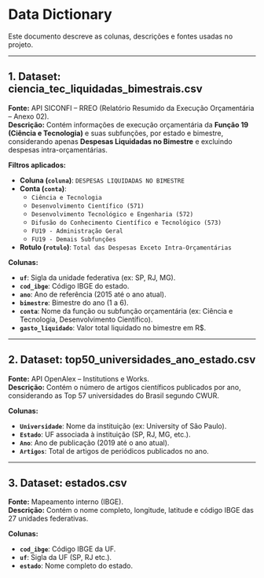 # Data Dictionary

Este documento descreve as colunas, descrições e fontes usadas no projeto.

---

## **1. Dataset: ciencia_tec_liquidadas_bimestrais.csv**

**Fonte:** API SICONFI – RREO (Relatório Resumido da Execução Orçamentária – Anexo 02).  
**Descrição:** Contém informações de execução orçamentária da **Função 19 (Ciência e Tecnologia)** e suas subfunções, por estado e bimestre, considerando apenas **Despesas Liquidadas no Bimestre** e excluindo despesas intra-orçamentárias.

**Filtros aplicados:**
- **Coluna (`coluna`)**: `DESPESAS LIQUIDADAS NO BIMESTRE`
- **Conta (`conta`)**: 
  - `Ciência e Tecnologia`
  - `Desenvolvimento Científico (571)`
  - `Desenvolvimento Tecnológico e Engenharia (572)`
  - `Difusão do Conhecimento Científico e Tecnológico (573)`
  - `FU19 - Administração Geral`
  - `FU19 - Demais Subfunções`
- **Rotulo (`rotulo`)**: `Total das Despesas Exceto Intra-Orçamentárias`

**Colunas:**
- **`uf`**: Sigla da unidade federativa (ex: SP, RJ, MG).
- **`cod_ibge`**: Código IBGE do estado.
- **`ano`**: Ano de referência (2015 até o ano atual).
- **`bimestre`**: Bimestre do ano (1 a 6).
- **`conta`**: Nome da função ou subfunção orçamentária (ex: Ciência e Tecnologia, Desenvolvimento Científico).
- **`gasto_liquidado`**: Valor total liquidado no bimestre em R$.

---

## **2. Dataset: top50_universidades_ano_estado.csv**

**Fonte:** API OpenAlex – Institutions e Works.  
**Descrição:** Contém o número de artigos científicos publicados por ano, considerando as Top 57 universidades do Brasil segundo CWUR.

**Colunas:**
- **`Universidade`**: Nome da instituição (ex: University of São Paulo).
- **`Estado`**: UF associada à instituição (SP, RJ, MG, etc.).
- **`Ano`**: Ano de publicação (2019 até o ano atual).
- **`Artigos`**: Total de artigos de periódicos publicados no ano.

---

## **3. Dataset: estados.csv**

**Fonte:** Mapeamento interno (IBGE).  
**Descrição:** Contém o nome completo, longitude, latitude e código IBGE das 27 unidades federativas.

**Colunas:**
- **`cod_ibge`**: Código IBGE da UF.
- **`uf`**: Sigla da UF (SP, RJ etc.).
- **`estado`**: Nome completo do estado.
